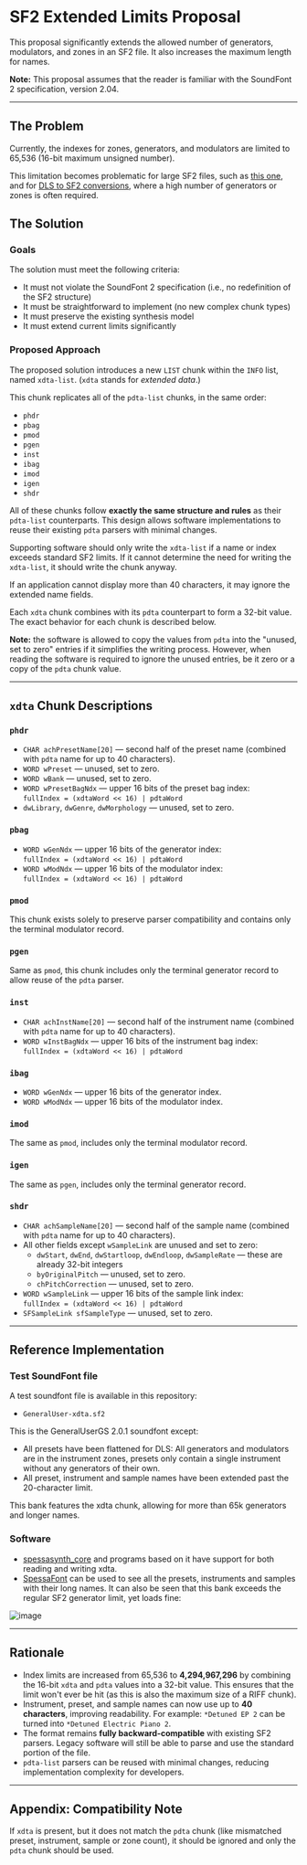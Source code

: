 # SF2 Extended Limits Proposal

This proposal significantly extends the allowed number of generators, modulators, and zones in an SF2 file. It also increases the maximum length for names.

**Note:** This proposal assumes that the reader is familiar with the SoundFont 2 specification, version 2.04.

---

## The Problem

Currently, the indexes for zones, generators, and modulators are limited to 65,536 (16-bit maximum unsigned number).

This limitation becomes problematic for large SF2 files, such as [this one](https://musical-artifacts.com/artifacts/2525), 
and for [DLS to SF2 conversions](https://github.com/spessasus/spessasynth_core/wiki/DLS-Conversion-Problem), 
where a high number of generators or zones is often required.

## The Solution

### Goals

The solution must meet the following criteria:

- It must not violate the SoundFont 2 specification (i.e., no redefinition of the SF2 structure)
- It must be straightforward to implement (no new complex chunk types)
- It must preserve the existing synthesis model
- It must extend current limits significantly

### Proposed Approach

The proposed solution introduces a new `LIST` chunk within the `INFO` list, named `xdta-list`. (`xdta` stands for *extended data*.)

This chunk replicates all of the `pdta-list` chunks, in the same order:

- `phdr`
- `pbag`
- `pmod`
- `pgen`
- `inst`
- `ibag`
- `imod`
- `igen`
- `shdr`

All of these chunks follow **exactly the same structure and rules** as their `pdta-list` counterparts. 
This design allows software implementations to reuse their existing `pdta` parsers with minimal changes.

Supporting software should only write the `xdta-list` if a name or index exceeds standard SF2 limits. 
If it cannot determine the need for writing the `xdta-list`, it should write the chunk anyway.

If an application cannot display more than 40 characters, it may ignore the extended name fields.

Each `xdta` chunk combines with its `pdta` counterpart to form a 32-bit value. The exact behavior for each chunk is described below.

**Note:** the software is allowed to copy the values from `pdta` into the "unused, set to zero" entries if it simplifies the writing process.
However, when reading the software is required to ignore the unused entries, be it zero or a copy of the `pdta` chunk value.

---

## `xdta` Chunk Descriptions

### `phdr`
- `CHAR achPresetName[20]` — second half of the preset name (combined with `pdta` name for up to 40 characters).
- `WORD wPreset` — unused, set to zero.
- `WORD wBank` — unused, set to zero.
- `WORD wPresetBagNdx` — upper 16 bits of the preset bag index:  
  `fullIndex = (xdtaWord << 16) | pdtaWord`
- `dwLibrary`, `dwGenre`, `dwMorphology` — unused, set to zero.

### `pbag`
- `WORD wGenNdx` — upper 16 bits of the generator index:  
  `fullIndex = (xdtaWord << 16) | pdtaWord`
- `WORD wModNdx` — upper 16 bits of the modulator index:  
  `fullIndex = (xdtaWord << 16) | pdtaWord`

### `pmod`
This chunk exists solely to preserve parser compatibility and contains only the terminal modulator record.

### `pgen`
Same as `pmod`, this chunk includes only the terminal generator record to allow reuse of the `pdta` parser.

### `inst`
- `CHAR achInstName[20]` — second half of the instrument name (combined with `pdta` name for up to 40 characters).
- `WORD wInstBagNdx` — upper 16 bits of the instrument bag index:  
  `fullIndex = (xdtaWord << 16) | pdtaWord`

### `ibag`
- `WORD wGenNdx` — upper 16 bits of the generator index.
- `WORD wModNdx` — upper 16 bits of the modulator index.

### `imod`
The same as `pmod`, includes only the terminal modulator record.

### `igen`
The same as `pgen`, includes only the terminal generator record.

### `shdr`
- `CHAR achSampleName[20]` — second half of the sample name (combined with `pdta` name for up to 40 characters).
- All other fields except `wSampleLink` are unused and set to zero:
  - `dwStart`, `dwEnd`, `dwStartloop`, `dwEndloop`, `dwSampleRate` — these are already 32-bit integers
  - `byOriginalPitch` — unused, set to zero.
  - `chPitchCorrection` — unused, set to zero.
- `WORD wSampleLink` — upper 16 bits of the sample link index:  
  `fullIndex = (xdtaWord << 16) | pdtaWord`
- `SFSampleLink sfSampleType` — unused, set to zero.

---

## Reference Implementation

### Test SoundFont file
A test soundfont file is available in this repository:
- `GeneralUser-xdta.sf2`

This is the GeneralUserGS 2.0.1 soundfont except:
- All presets have been flattened for DLS: All generators and modulators are in the instrument zones, presets only contain a single instrument without any generators of their own.
- All preset, instrument and sample names have been extended past the 20-character limit.

This bank features the xdta chunk, allowing for more than 65k generators and longer names.

### Software

- [spessasynth_core](https://github.com/spessasus/spessasynth_core) and programs based on it have support for both reading and writing xdta.
- [SpessaFont](https://github.com/spessasus/SpessaFont) can be used to see all the presets, instruments and samples with their long names.
It can also be seen that this bank exceeds the regular SF2 generator limit, yet loads fine:

![image](https://github.com/user-attachments/assets/d07f3985-62ac-4465-97be-0d49699e54fe)

---

## Rationale

- Index limits are increased from 65,536 to **4,294,967,296** by combining the 16-bit `xdta` and `pdta` values into a 32-bit value. 
This ensures that the limit won't ever be hit (as this is also the maximum size of a RIFF chunk).
- Instrument, preset, and sample names can now use up to **40 characters**, improving readability. 
For example: `*Detuned EP 2` can be turned into `*Detuned Electric Piano 2`.
- The format remains **fully backward-compatible** with existing SF2 parsers. 
Legacy software will still be able to parse and use the standard portion of the file.
- `pdta-list` parsers can be reused with minimal changes, reducing implementation complexity for developers.

---

## Appendix: Compatibility Note

If `xdta` is present, but it does not match the `pdta` chunk (like mismatched preset, instrument, sample or zone count), 
it should be ignored and only the `pdta` chunk should be used.


